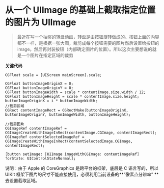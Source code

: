 # 从一个 UIImage 的基础上截取指定位置的图片为 UIImage



> 最近在写一个抽奖的转盘动画，转盘是由按钮旋转做成的。按钮上面的内容都不一样，是根据一张大图，裁剪成每个按钮需要的图片然后设置给按钮的 image。然后再封装按钮（内部确定图片的位置）。所以这次主要想说的就是一个图片在指定区域的裁剪





**关键代码**

```
CGFloat scale = [UIScreen mainScreen].scale;

CGFloat buttonImageOriginX = 0;
CGFloat buttonImageOriginY = 0;
CGFloat buttonImageWidth = scale * contentImage.size.width / 12;
CGFloat buttonImageHeight = scale * contentImage.size.height;
buttonImageOriginX = i * buttonImageWidth;
//裁剪区域
CGRect contentImageRect = CGRectMake(buttonImageOriginX, buttonImageOriginY, buttonImageWidth, buttonImageHeight);

//裁剪图片
CGImageRef contentImageRef = CGImageCreateWithImageInRect(contentImage.CGImage, contentImageRect);
CGImageRef contentSelectedImageRef = CGImageCreateWithImageInRect(contentSelectedImage.CGImage, contentImageRect);

[button setImage: [UIImage imageWithCGImage: contentImageRef] forState: UIControlStateNormal];
```

说明：由于 Apple 的 CoreGraphics 是跨平台的框架，底层是 C 语言写的，所以 UIKit 框架下图片的尺寸不能直接使用，必须利用当前设备的**“像素点分辨率” **去设置截取区域。

